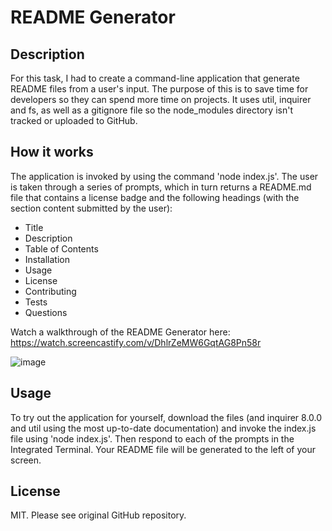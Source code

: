 # README Generator 

## Description
For this task, I had to create a command-line application that generate README files from a user's input. The purpose of this is to save time for developers so they can spend more time on projects. It uses util, inquirer and fs, as well as a gitignore file so the node_modules directory isn't tracked or uploaded to GitHub.

## How it works 
The application is invoked by using the command 'node index.js'. The user is taken through a series of prompts, which in turn returns a README.md file that contains a license badge and the following headings (with the section content submitted by the user): 
- Title
- Description
- Table of Contents
- Installation
- Usage
- License
- Contributing
- Tests
- Questions

Watch a walkthrough of the README Generator here: https://watch.screencastify.com/v/DhlrZeMW6GqtAG8Pn58r

![image](https://github.com/CharlotteBGH/readme-generator/assets/99615123/84ba40f1-97d8-4eea-bfe7-8cd40d810071)

## Usage
To try out the application for yourself, download the files (and inquirer 8.0.0 and util using the most up-to-date documentation) and invoke the index.js file using 'node index.js'. Then respond to each of the prompts in the Integrated Terminal. Your README file will be generated to the left of your screen. 
## License
MIT. Please see original GitHub repository. 

